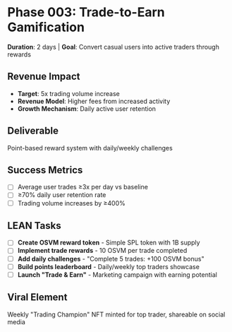 # Phase 003: Trade-to-Earn Gamification
**Duration**: 2 days | **Goal**: Convert casual users into active traders through rewards

## Revenue Impact
- **Target**: 5x trading volume increase
- **Revenue Model**: Higher fees from increased activity
- **Growth Mechanism**: Daily active user retention

## Deliverable
Point-based reward system with daily/weekly challenges

## Success Metrics
- [ ] Average user trades ≥3x per day vs baseline
- [ ] ≥70% daily user retention rate
- [ ] Trading volume increases by ≥400%

## LEAN Tasks
- [ ] **Create OSVM reward token** - Simple SPL token with 1B supply
- [ ] **Implement trade rewards** - 10 OSVM per trade completed
- [ ] **Add daily challenges** - "Complete 5 trades: +100 OSVM bonus"
- [ ] **Build points leaderboard** - Daily/weekly top traders showcase
- [ ] **Launch "Trade & Earn"** - Marketing campaign with earning potential

## Viral Element
Weekly "Trading Champion" NFT minted for top trader, shareable on social media